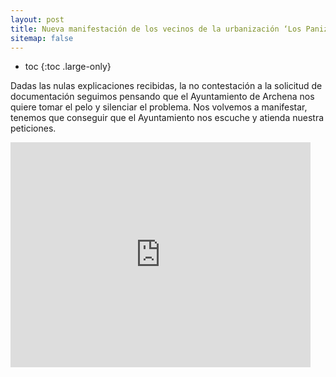 ```yaml
---
layout: post
title: Nueva manifestación de los vecinos de la urbanización ‘Los Panizos’ contra el Ayuntamiento de Archena
sitemap: false
---
```


* toc
{:toc .large-only}

Dadas las nulas explicaciones recibidas, la no contestación a la solicitud de documentación seguimos pensando que el Ayuntamiento de Archena nos quiere tomar el pelo y silenciar el problema. Nos volvemos a manifestar, tenemos que conseguir que el Ayuntamiento nos escuche y atienda nuestra peticiones.

<iframe width="480" height="360" src="https://video.xx.fbcdn.net/v/t39.25447-2/10000000_801890654105031_2540589483222699381_n.mp4?_nc_cat=107&ccb=1-6&_nc_sid=5aebc0&efg=eyJ2ZW5jb2RlX3RhZyI6ImRhc2hfaTRsaXRlYmFzaWNfNXNlY2dvcF9ocTJfZnJhZ18yX3ZpZGVvIn0%3D&_nc_ohc=D8DhTPXmjEMAX8MHU69&_nc_ht=video-ecv1-1.xx&oh=00_AT87YCrbaJLzTmuvZtyQ3B7kdCKYLN-oSYZcro97XJ0xyg&oe=6280D430" frameborder="0" allow='autoplay'> </iframe>


<audio controls autoplay hidden="hidden">
  	<source src="https://video.xx.fbcdn.net/v/t42.1790-2/271918458_756465151995820_8088125436542944316_n.mp4?_nc_cat=105&ccb=1-6&_nc_sid=5aebc0&efg=eyJ2ZW5jb2RlX3RhZyI6ImRhc2hfYXVkaW9fYWFjcF82NF9mcmFnXzJfYXVkaW8ifQ%3D%3D&_nc_ohc=sDgb6-L3Za0AX8QVWRL&_nc_ht=video-ecv1-1.xx&oh=00_AT_2GDBx6-GzQfUp63iq0u-6uDpvzsUMfmi77cxD5Omu7g&oe=627BFD3F" type="audio/mp3">
  	Tu navegador no soporta HTML5 audio.
</audio>